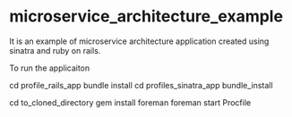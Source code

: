 # microservice_architecture_example
It is an example of microservice architecture application created using sinatra and ruby on rails.

To run the applicaiton

cd profile_rails_app
bundle install
cd profiles_sinatra_app
bundle_install

cd to_cloned_directory
gem install foreman
foreman start Procfile

